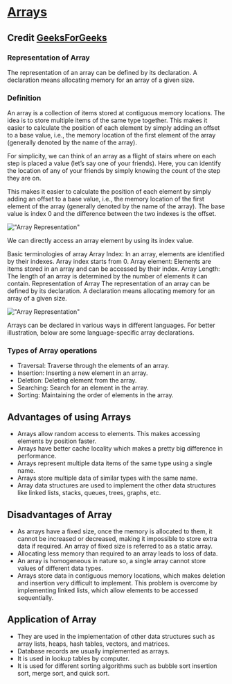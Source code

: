 # [Arrays](./main.c)

## Credit [GeeksForGeeks](https://www.geeksforgeeks.org/array-data-structure/)

### Representation of Array

The representation of an array can be defined by its declaration. A declaration means allocating memory for an array of a given size.

### Definition

An array is a collection of items stored at contiguous memory locations. The idea is to store multiple items of the same type together. This makes it easier to calculate the position of each element by simply adding an offset to a base value, i.e., the memory location of the first element of the array (generally denoted by the name of the array).

For simplicity, we can think of an array as a flight of stairs where on each step is placed a value (let’s say one of your friends). Here, you can identify the location of any of your friends by simply knowing the count of the step they are on.

This makes it easier to calculate the position of each element by simply adding an offset to a base value, i.e., the memory location of the first element of the array (generally denoted by the name of the array). The base value is index 0 and the difference between the two indexes is the offset.

!["Array Representation"](https://media.geeksforgeeks.org/wp-content/uploads/20220721080308/array.png)

We can directly access an array element by using its index value.

Basic terminologies of array
Array Index: In an array, elements are identified by their indexes. Array index starts from 0.
Array element: Elements are items stored in an array and can be accessed by their index.
Array Length: The length of an array is determined by the number of elements it can contain.
Representation of Array
The representation of an array can be defined by its declaration. A declaration means allocating memory for an array of a given size.

!["Array Representation"](https://media.geeksforgeeks.org/wp-content/uploads/20220721080308/array.png)

Arrays can be declared in various ways in different languages. For better illustration, below are some language-specific array declarations.

### Types of Array operations

- Traversal: Traverse through the elements of an array.
- Insertion: Inserting a new element in an array.
- Deletion: Deleting element from the array.
- Searching: Search for an element in the array.
- Sorting: Maintaining the order of elements in the array.

## Advantages of using Arrays

- Arrays allow random access to elements. This makes accessing elements by position faster.
- Arrays have better cache locality which makes a pretty big difference in performance.
- Arrays represent multiple data items of the same type using a single name.
- Arrays store multiple data of similar types with the same name.
- Array data structures are used to implement the other data structures like linked lists, stacks, queues, trees, graphs, etc.

## Disadvantages of Array

- As arrays have a fixed size, once the memory is allocated to them, it cannot be increased or decreased, making it impossible to store extra data if required. An array of fixed size is referred to as a static array.
- Allocating less memory than required to an array leads to loss of data.
- An array is homogeneous in nature so, a single array cannot store values of different data types.
- Arrays store data in contiguous memory locations, which makes deletion and insertion very difficult to implement. This problem is overcome by implementing linked lists, which allow elements to be accessed sequentially.

## Application of Array

- They are used in the implementation of other data structures such as array lists, heaps, hash tables, vectors, and matrices.
- Database records are usually implemented as arrays.
- It is used in lookup tables by computer.
- It is used for different sorting algorithms such as bubble sort insertion sort, merge sort, and quick sort.
